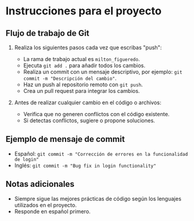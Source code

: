 # Instrucciones para el proyecto

## Flujo de trabajo de Git
1. Realiza los siguientes pasos cada vez que escribas "push":
    - La rama de trabajo actual es `milton_figueredo`.
   - Ejecuta `git add .` para añadir todos los cambios.
   - Realiza un commit con un mensaje descriptivo, por ejemplo: `git commit -m "Descripción del cambio"`.
   - Haz un push al repositorio remoto con `git push`.
   - Crea un pull request para integrar los cambios.

2. Antes de realizar cualquier cambio en el código o archivos:
   - Verifica que no generen conflictos con el código existente.
   - Si detectas conflictos, sugiere o propone soluciones.

## Ejemplo de mensaje de commit
- Español: `git commit -m "Corrección de errores en la funcionalidad de login"`
- Inglés: `git commit -m "Bug fix in login functionality"`

## Notas adicionales
- Siempre sigue las mejores prácticas de código según los lenguajes utilizados en el proyecto.
- Responde en español primero.
